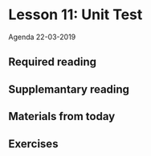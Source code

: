# Lesson 11: Unit Test
Agenda 22-03-2019

## Required reading

## Supplemantary reading

## Materials from today

## Exercises
